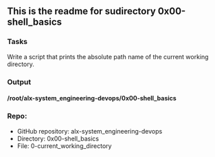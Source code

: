 ## This is the readme for sudirectory 0x00-shell_basics

### Tasks

Write a script that prints the absolute path name of the current working directory.

### Output
#### /root/alx-system_engineering-devops/0x00-shell_basics

### Repo:
- GitHub repository: alx-system_engineering-devops
- Directory: 0x00-shell_basics
- File: 0-current_working_directory
